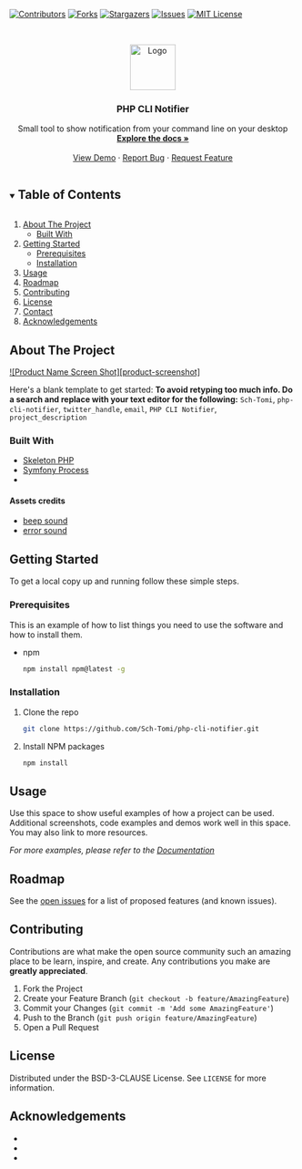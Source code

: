 [![Contributors][contributors-shield]][contributors-url]
[![Forks][forks-shield]][forks-url]
[![Stargazers][stars-shield]][stars-url]
[![Issues][issues-shield]][issues-url]
[![MIT License][license-shield]][license-url]

<!-- PROJECT LOGO -->
<br />
<p align="center">
  <a href="https://github.com/Sch-Tomi/php-cli-notifier">
    <img src="images/logo.png" alt="Logo" width="80" height="80">
  </a>

  <h3 align="center">PHP CLI Notifier</h3>

  <p align="center">
    Small tool to show notification from your command line on your desktop
    <br />
    <a href="https://github.com/Sch-Tomi/php-cli-notifier"><strong>Explore the docs »</strong></a>
    <br />
    <br />
    <a href="https://github.com/Sch-Tomi/php-cli-notifier">View Demo</a>
    ·
    <a href="https://github.com/Sch-Tomi/php-cli-notifier/issues">Report Bug</a>
    ·
    <a href="https://github.com/Sch-Tomi/php-cli-notifier/issues">Request Feature</a>
  </p>
</p>



<!-- TABLE OF CONTENTS -->
<details open="open">
  <summary><h2 style="display: inline-block">Table of Contents</h2></summary>
  <ol>
    <li>
      <a href="#about-the-project">About The Project</a>
      <ul>
        <li><a href="#built-with">Built With</a></li>
      </ul>
    </li>
    <li>
      <a href="#getting-started">Getting Started</a>
      <ul>
        <li><a href="#prerequisites">Prerequisites</a></li>
        <li><a href="#installation">Installation</a></li>
      </ul>
    </li>
    <li><a href="#usage">Usage</a></li>
    <li><a href="#roadmap">Roadmap</a></li>
    <li><a href="#contributing">Contributing</a></li>
    <li><a href="#license">License</a></li>
    <li><a href="#contact">Contact</a></li>
    <li><a href="#acknowledgements">Acknowledgements</a></li>
  </ol>
</details>



<!-- ABOUT THE PROJECT -->
## About The Project

[![Product Name Screen Shot][product-screenshot]](https://example.com)

Here's a blank template to get started:
**To avoid retyping too much info. Do a search and replace with your text editor for the following:**
`Sch-Tomi`, `php-cli-notifier`, `twitter_handle`, `email`, `PHP CLI Notifier`, `project_description`


### Built With

* [Skeleton PHP](https://github.com/nunomaduro/skeleton-php)
* [Symfony Process](https://symfony.com/doc/current/components/process.html)
* []()

#### Assets credits

* [beep sound](https://freesound.org/people/Eponn/sounds/528862/)
* [error sound](https://freesound.org/people/KorGround/sounds/344687/)


<!-- GETTING STARTED -->
## Getting Started

To get a local copy up and running follow these simple steps.

### Prerequisites

This is an example of how to list things you need to use the software and how to install them.
* npm
  ```sh
  npm install npm@latest -g
  ```

### Installation

1. Clone the repo
   ```sh
   git clone https://github.com/Sch-Tomi/php-cli-notifier.git
   ```
2. Install NPM packages
   ```sh
   npm install
   ```



<!-- USAGE EXAMPLES -->
## Usage

Use this space to show useful examples of how a project can be used. Additional screenshots, code examples and demos work well in this space. You may also link to more resources.

_For more examples, please refer to the [Documentation](https://example.com)_



<!-- ROADMAP -->
## Roadmap

See the [open issues](https://github.com/Sch-Tomi/php-cli-notifier/issues) for a list of proposed features (and known issues).



<!-- CONTRIBUTING -->
## Contributing

Contributions are what make the open source community such an amazing place to be learn, inspire, and create. Any contributions you make are **greatly appreciated**.

1. Fork the Project
2. Create your Feature Branch (`git checkout -b feature/AmazingFeature`)
3. Commit your Changes (`git commit -m 'Add some AmazingFeature'`)
4. Push to the Branch (`git push origin feature/AmazingFeature`)
5. Open a Pull Request



<!-- LICENSE -->
## License

Distributed under the BSD-3-CLAUSE License. See `LICENSE` for more information.

<!-- ACKNOWLEDGEMENTS -->
## Acknowledgements

* []()
* []()
* []()


<!-- MARKDOWN LINKS & IMAGES -->
<!-- https://www.markdownguide.org/basic-syntax/#reference-style-links -->
[contributors-shield]: https://img.shields.io/github/contributors/Sch-Tomi/php-cli-notifier.svg?style=for-the-badge
[contributors-url]: https://github.com/Sch-Tomi/php-cli-notifier/graphs/contributors
[forks-shield]: https://img.shields.io/github/forks/Sch-Tomi/php-cli-notifier.svg?style=for-the-badge
[forks-url]: https://github.com/Sch-Tomi/php-cli-notifier/network/members
[stars-shield]: https://img.shields.io/github/stars/Sch-Tomi/php-cli-notifier.svg?style=for-the-badge
[stars-url]: https://github.com/Sch-Tomi/php-cli-notifier/stargazers
[issues-shield]: https://img.shields.io/github/issues/Sch-Tomi/php-cli-notifier.svg?style=for-the-badge
[issues-url]: https://github.com/Sch-Tomi/php-cli-notifier/issues
[license-shield]: https://img.shields.io/github/license/Sch-Tomi/php-cli-notifier.svg?style=for-the-badge
[license-url]: https://github.com/Sch-Tomi/php-cli-notifier/blob/master/LICENSE
[linkedin-shield]: https://img.shields.io/badge/-LinkedIn-black.svg?style=for-the-badge&logo=linkedin&colorB=555
[linkedin-url]: https://linkedin.com/in/Sch-Tomi
